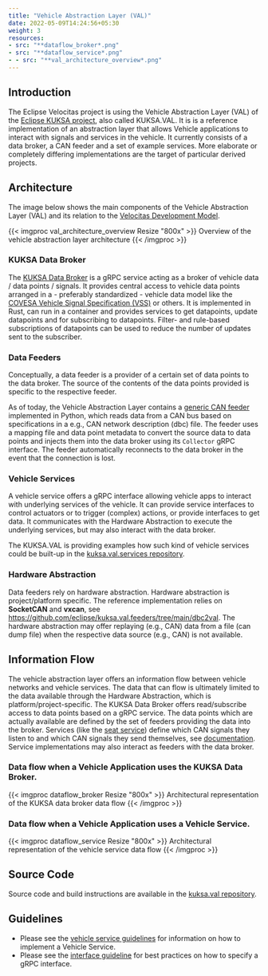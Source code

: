 ```yaml
---
title: "Vehicle Abstraction Layer (VAL)"
date: 2022-05-09T14:24:56+05:30
weight: 3
resources:
- src: "**dataflow_broker*.png"
- src: "**dataflow_service*.png"
- - src: "**val_architecture_overview*.png"
---
```


## Introduction

The Eclipse Velocitas project is using the Vehicle Abstraction Layer (VAL) of the [Eclipse KUKSA project](https://www.eclipse.org/kuksa/), also called KUKSA.VAL.
It is is a reference implementation of an abstraction layer that allows Vehicle applications to interact with signals and services in the vehicle.
It currently consists of a data broker, a CAN feeder and a set of example services.
More elaborate or completely differing implementations are the target of particular derived projects.

## Architecture

The image below shows the main components of the Vehicle Abstraction Layer (VAL) and its relation to the [Velocitas Development Model](/docs/development-model.md).

{{< imgproc val_architecture_overview Resize "800x" >}}
  Overview of the vehicle abstraction layer architecture
{{< /imgproc >}}

### KUKSA Data Broker

The [KUKSA Data Broker](https://github.com/eclipse/kuksa.val/tree/master/kuksa_databroker) is a gRPC service acting as a broker of vehicle data / data points / signals.
It provides central access to vehicle data points arranged in a - preferably standardized - vehicle data model like the [COVESA Vehicle Signal Specification (VSS)](https://covesa.github.io/vehicle_signal_specification/) or others.
It is implemented in Rust, can run in a container and provides services to get datapoints, update datapoints and for subscribing to datapoints.
Filter- and rule-based subscriptions of datapoints can be used to reduce the number of updates sent to the subscriber.

### Data Feeders

Conceptually, a data feeder is a provider of a certain set of data points to the data broker.
The source of the contents of the data points provided is specific to the respective feeder.

As of today, the Vehicle Abstraction Layer contains a [generic CAN feeder](https://github.com/eclipse/kuksa.val/tree/main/kuksa_feeders) implemented in Python,
which reads data from a CAN bus based on specifications in a e.g., CAN network description (dbc) file.
The feeder uses a mapping file and data point metadata to convert the source data to data points and injects them into the data broker using its `Collector` gRPC interface.
The feeder automatically reconnects to the data broker in the event that the connection is lost.

### Vehicle Services

A vehicle service offers a gRPC interface allowing vehicle apps to interact with underlying services of the vehicle.
It can provide service interfaces to control actuators or to trigger (complex) actions, or provide interfaces to get data.
It communicates with the Hardware Abstraction to execute the underlying services, but may also interact with the data broker.

The KUKSA.VAL is providing examples how such kind of vehicle services could be built-up in the [kuksa.val.services repository](https://github.com/eclipse/kuksa.val.services/).

### Hardware Abstraction

Data feeders rely on hardware abstraction. Hardware abstraction is project/platform specific.
The reference implementation relies on **SocketCAN** and **vxcan**, see https://github.com/eclipse/kuksa.val.feeders/tree/main/dbc2val.
The hardware abstraction may offer replaying (e.g., CAN) data from a file (can dump file) when the respective data source (e.g., CAN) is not available.

## Information Flow

The vehicle abstraction layer offers an information flow between vehicle networks and vehicle services.
The data that can flow is ultimately limited to the data available through the Hardware Abstraction, which is platform/project-specific.
The KUKSA Data Broker offers read/subscribe access to data points based on a gRPC service. The data points which are actually available are defined by the set of feeders providing the data into the broker.
Services (like the [seat service](https://github.com/eclipse/kuksa.val.services/tree/main/seat_service)) define which CAN signals they listen to and which CAN signals they send themselves, see [documentation](https://github.com/eclipse/kuksa.val.services/blob/main/seat_service/src/lib/seat_adjuster/seat_controller/README.md).
Service implementations may also interact as feeders with the data broker.


### Data flow when a Vehicle Application uses the KUKSA Data Broker.

{{< imgproc dataflow_broker Resize "800x" >}}
  Architectural representation of the KUKSA data broker data flow
{{< /imgproc >}}

### Data flow when a Vehicle Application uses a Vehicle Service.

{{< imgproc dataflow_service Resize "800x" >}}
  Architectural representation of the vehicle service data flow
{{< /imgproc >}}

## Source Code

Source code and build instructions are available in the [kuksa.val repository](https://github.com/eclipse/kuksa.val).

## Guidelines

- Please see the [vehicle service guidelines](vehicle_service.md) for information on how to implement a Vehicle Service.
- Please see the [interface guideline](interface_guideline.md) for best practices on how to specify a gRPC interface.
